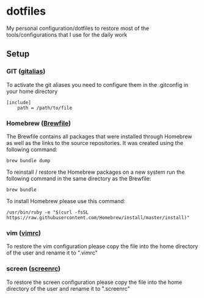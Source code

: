
# dotfiles
My personal configuration/dotfiles to restore most of the tools/configurations that I use for the daily work

## Setup

### GIT ([gitalias](gitalias))
To activate the git aliases you need to configure them in the .gitconfig in your home directory
```
[include]
    path = /path/to/file
```

### Homebrew ([Brewfile](Brewfile))
The Brewfile contains all packages that were installed through Homebrew as well as the links to the source repositories. It was created using the following command:
```
brew bundle dump
```
To reinstall / restore the Homebrew packages on a new system run the following command in the same directory as the Brewfile:
```
brew bundle
```
To install Homebrew please use this command:
```
/usr/bin/ruby -e "$(curl -fsSL https://raw.githubusercontent.com/Homebrew/install/master/install)"
```

### vim ([vimrc](vimrc))
To restore the vim configuration please copy the file into the home directory of the user and rename it to ".vimrc"

### screen ([screenrc](screenrc))
To restore the screen configuration please copy the file into the home directory of the user and rename it to ".screenrc"



